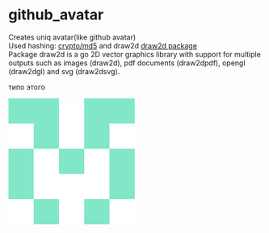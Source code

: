 # github_avatar
Creates uniq avatar(like github avatar)<br>
 Used hashing: <a href="https://pkg.go.dev/crypto/md5@go1.17.5">crypto/md5</a>
and draw2d  <a href="github.com/llgcode/draw2d">draw2d package</a> <br>
Package draw2d is a go 2D vector graphics library with support for multiple outputs such as images (draw2d), pdf documents (draw2dpdf), opengl (draw2dgl) and svg (draw2dsvg).

<p>типо этого</p>
<img src="zhansultan.png" alt="альтернативный текст">
